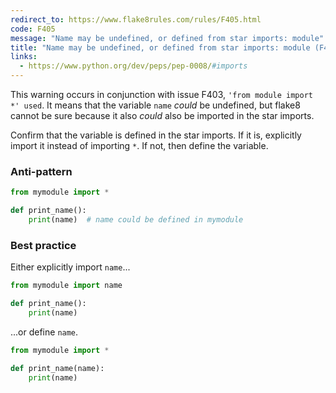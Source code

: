```yaml
---
redirect_to: https://www.flake8rules.com/rules/F405.html
code: F405
message: "Name may be undefined, or defined from star imports: module"
title: "Name may be undefined, or defined from star imports: module (F405)"
links:
  - https://www.python.org/dev/peps/pep-0008/#imports
---
```


This warning occurs in conjunction with issue F403, `'from module import *' used`. It means that the variable `name` *could* be undefined, but flake8 cannot be sure because it also *could* also be imported in the star imports.

Confirm that the variable is defined in the star imports. If it is, explicitly import it instead of importing `*`. If not, then define the variable.

### Anti-pattern

```python
from mymodule import *

def print_name():
    print(name)  # name could be defined in mymodule
```

### Best practice

Either explicitly import `name`...

```python
from mymodule import name

def print_name():
    print(name)
```

...or define `name`.

```python
from mymodule import *

def print_name(name):
    print(name)
```
